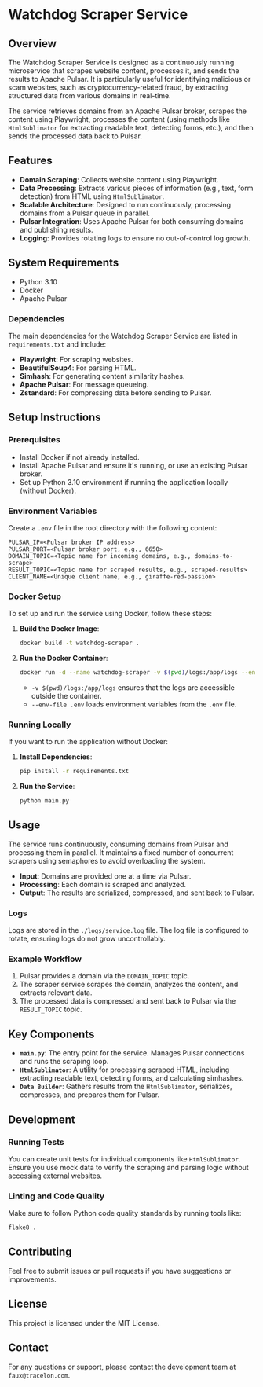 # Watchdog Scraper Service

## Overview
The Watchdog Scraper Service is designed as a continuously running microservice that scrapes website content, processes it, and sends the results to Apache Pulsar. It is particularly useful for identifying malicious or scam websites, such as cryptocurrency-related fraud, by extracting structured data from various domains in real-time.

The service retrieves domains from an Apache Pulsar broker, scrapes the content using Playwright, processes the content (using methods like `HtmlSublimator` for extracting readable text, detecting forms, etc.), and then sends the processed data back to Pulsar.

## Features
- **Domain Scraping**: Collects website content using Playwright.
- **Data Processing**: Extracts various pieces of information (e.g., text, form detection) from HTML using `HtmlSublimator`.
- **Scalable Architecture**: Designed to run continuously, processing domains from a Pulsar queue in parallel.
- **Pulsar Integration**: Uses Apache Pulsar for both consuming domains and publishing results.
- **Logging**: Provides rotating logs to ensure no out-of-control log growth.

## System Requirements
- Python 3.10
- Docker
- Apache Pulsar

### Dependencies
The main dependencies for the Watchdog Scraper Service are listed in `requirements.txt` and include:
- **Playwright**: For scraping websites.
- **BeautifulSoup4**: For parsing HTML.
- **Simhash**: For generating content similarity hashes.
- **Apache Pulsar**: For message queueing.
- **Zstandard**: For compressing data before sending to Pulsar.

## Setup Instructions
### Prerequisites
- Install Docker if not already installed.
- Install Apache Pulsar and ensure it's running, or use an existing Pulsar broker.
- Set up Python 3.10 environment if running the application locally (without Docker).

### Environment Variables
Create a `.env` file in the root directory with the following content:

```
PULSAR_IP=<Pulsar broker IP address>
PULSAR_PORT=<Pulsar broker port, e.g., 6650>
DOMAIN_TOPIC=<Topic name for incoming domains, e.g., domains-to-scrape>
RESULT_TOPIC=<Topic name for scraped results, e.g., scraped-results>
CLIENT_NAME=<Unique client name, e.g., giraffe-red-passion>
```

### Docker Setup
To set up and run the service using Docker, follow these steps:

1. **Build the Docker Image**:
   ```sh
   docker build -t watchdog-scraper .
   ```

2. **Run the Docker Container**:
   ```sh
   docker run -d --name watchdog-scraper -v $(pwd)/logs:/app/logs --env-file .env watchdog-scraper
   ```
   - `-v $(pwd)/logs:/app/logs` ensures that the logs are accessible outside the container.
   - `--env-file .env` loads environment variables from the `.env` file.

### Running Locally
If you want to run the application without Docker:

1. **Install Dependencies**:
   ```sh
   pip install -r requirements.txt
   ```

2. **Run the Service**:
   ```sh
   python main.py
   ```

## Usage
The service runs continuously, consuming domains from Pulsar and processing them in parallel. It maintains a fixed number of concurrent scrapers using semaphores to avoid overloading the system.

- **Input**: Domains are provided one at a time via Pulsar.
- **Processing**: Each domain is scraped and analyzed.
- **Output**: The results are serialized, compressed, and sent back to Pulsar.

### Logs
Logs are stored in the `./logs/service.log` file. The log file is configured to rotate, ensuring logs do not grow uncontrollably.

### Example Workflow
1. Pulsar provides a domain via the `DOMAIN_TOPIC` topic.
2. The scraper service scrapes the domain, analyzes the content, and extracts relevant data.
3. The processed data is compressed and sent back to Pulsar via the `RESULT_TOPIC` topic.

## Key Components
- **`main.py`**: The entry point for the service. Manages Pulsar connections and runs the scraping loop.
- **`HtmlSublimator`**: A utility for processing scraped HTML, including extracting readable text, detecting forms, and calculating simhashes.
- **`Data Builder`**: Gathers results from the `HtmlSublimator`, serializes, compresses, and prepares them for Pulsar.

## Development
### Running Tests
You can create unit tests for individual components like `HtmlSublimator`. Ensure you use mock data to verify the scraping and parsing logic without accessing external websites.

### Linting and Code Quality
Make sure to follow Python code quality standards by running tools like:
```sh
flake8 .
```

## Contributing
Feel free to submit issues or pull requests if you have suggestions or improvements.

## License
This project is licensed under the MIT License.

## Contact
For any questions or support, please contact the development team at `faux@tracelon.com`.

